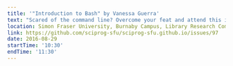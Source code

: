 ```yaml
---
title: '"Introduction to Bash" by Vanessa Guerra'
text: "Scared of the command line? Overcome your feat and attend this introductory workshop on the Bash shell! You will learn how to navigate your file system and automate tasks to make your life easier."
location: Simon Fraser University, Burnaby Campus, Library Research Commons
link: https://github.com/sciprog-sfu/sciprog-sfu.github.io/issues/97
date: 2016-08-29
startTime: '10:30'
endTime: '11:30'
---
```

